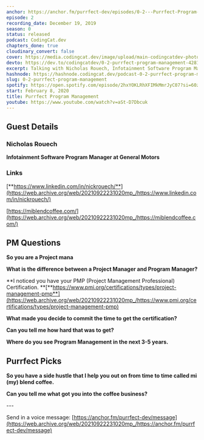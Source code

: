 ```yaml
---
anchor: https://anchor.fm/purrfect-dev/episodes/0-2---Purrfect-Program-Management-ea7pop
episode: 2
recording_date: December 19, 2019
season: 0
status: released
podcast: CodingCat.dev
chapters_done: true
cloudinary_convert: false
cover: https://media.codingcat.dev/image/upload/main-codingcatdev-photo/yyrquz4lvrvdcwgvgdte.png
devto: https://dev.to/codingcatdev/0-2-purrfect-program-management-4281
excerpt: Talking with Nicholas Rouech, Infotainment Software Program Manager at General Motors, about Program Management.
hashnode: https://hashnode.codingcat.dev/podcast-0-2-purrfect-program-management
slug: 0-2-purrfect-program-management
spotify: https://open.spotify.com/episode/2hxYOKLRhXFIMkMmrJyC07?si=60zBT8YuTLmvfxKAyRILJQ
start: February 8, 2020
title: Purrfect Program Management
youtube: https://www.youtube.com/watch?v=aSt-D7Dbcuk
---
```

## **Guest Details**

### **Nicholas Rouech**

**Infotainment Software Program Manager at General Motors**

### **Links**

[**https://www.linkedin.com/in/nickrouech/**](https://web.archive.org/web/20210922231020mp_/https://www.linkedin.com/in/nickrouech/)

[https://miblendcoffee.com/](https://web.archive.org/web/20210922231020mp_/https://miblendcoffee.com/)

## **PM Questions**

**So you are a Project mana**

**What is the difference between a Project Manager and Program Manager?**

**I noticed you have your PMP (Project Management Professional) Certification.
**[**https://www.pmi.org/certifications/types/project-management-pmp**](https://web.archive.org/web/20210922231020mp_/https://www.pmi.org/certifications/types/project-management-pmp)

**What made you decide to commit the time to get the certification?**

**Can you tell me how hard that was to get?**

**Where do you see Program Management in the next 3-5 years.**

## **Purrfect Picks**

**So you have a side hustle that I help you out on from time to time called mi (my) blend coffee.**

**Can you tell me what got you into the coffee business?**

\---

Send in a voice message: [https://anchor.fm/purrfect-dev/message](https://web.archive.org/web/20210922231020mp_/https://anchor.fm/purrfect-dev/message)